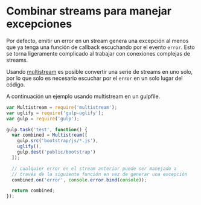 # Combinar streams para manejar excepciones

Por defecto, emitir un error en un stream genera una excepción al menos que ya tenga una función de callback escuchando por el evento `error`. Esto se torna ligeramente complicado al trabajar con conexiones complejas de streams.

Usando [multistream](https://github.com/feross/multistream) es posible convertir una serie de streams en uno solo, por lo que solo es necesario escuchar por el `error` en un solo lugar del código.

A continuación un ejemplo usando multistream en un gulpfile.


```js
var Multistream = require('multistream');
var uglify = require('gulp-uglify');
var gulp = require('gulp');

gulp.task('test', function() {
  var combined = Multistream([
    gulp.src('bootstrap/js/*.js'),
    uglify(),
    gulp.dest('public/bootstrap')
  ]);

  // cualquier error en el stream anterior puede ser manejado a
  // través de la siguiente función en vez de generar una excepción
  combined.on('error', console.error.bind(console));

  return combined;
});
```
